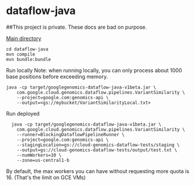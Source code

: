 dataflow-java
=============

##This project is private. These docs are bad on purpose. 

[Main directory](/src/main/java/com/google/cloud/genomics/dataflow)

```
cd dataflow-java
mvn compile
mvn bundle:bundle
```

Run locally
Note: when running locally, you can only process about 1000 base positions before exceeding memory.

```
java -cp target/googlegenomics-dataflow-java-v1beta.jar \
    com.google.cloud.genomics.dataflow.pipelines.VariantSimilarity \
    --project=google.com:genomics-api \
    --output=<gs://mybucket/VariantSimilarityLocal.txt>
``` 
    
Run deployed

```
  java -cp target/googlegenomics-dataflow-java-v1beta.jar \
    com.google.cloud.genomics.dataflow.pipelines.VariantSimilarity \
    --runner=BlockingDataflowPipelineRunner \
    --project=google.com:genomics-api \
    --stagingLocation=gs://cloud-genomics-dataflow-tests/staging \
    --output=gs://cloud-genomics-dataflow-tests/output/test.txt \
    --numWorkers=10 \
    --zone=us-central1-b
```    

By default, the max workers you can have without requesting more quota is 16. (That's the limit on GCE VMs)
